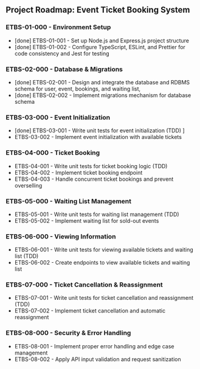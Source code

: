 ## Project Roadmap: Event Ticket Booking System

### ETBS-01-000 - Environment Setup  
- [done] ETBS-01-001 - Set up Node.js and Express.js project structure  
- [done] ETBS-01-002 - Configure TypeScript, ESLint, and Prettier for code consistency and Jest for testing

### ETBS-02-000 - Database & Migrations  
- [done] ETBS-02-001 - Design and integrate the database and RDBMS schema for user, event, bookings, and waiting list,
- [done] ETBS-02-002 - Implement migrations mechanism for database schema  

### ETBS-03-000 - Event Initialization  
- [done] ETBS-03-001 - Write unit tests for event initialization (TDD)  ]
- ETBS-03-002 - Implement event initialization with available tickets  

### ETBS-04-000 - Ticket Booking  
- ETBS-04-001 - Write unit tests for ticket booking logic (TDD)  
- ETBS-04-002 - Implement ticket booking endpoint  
- ETBS-04-003 - Handle concurrent ticket bookings and prevent overselling  

### ETBS-05-000 - Waiting List Management  
- ETBS-05-001 - Write unit tests for waiting list management (TDD)  
- ETBS-05-002 - Implement waiting list for sold-out events  

### ETBS-06-000 - Viewing Information  
- ETBS-06-001 - Write unit tests for viewing available tickets and waiting list (TDD)  
- ETBS-06-002 - Create endpoints to view available tickets and waiting list  

### ETBS-07-000 - Ticket Cancellation & Reassignment  
- ETBS-07-001 - Write unit tests for ticket cancellation and reassignment (TDD)  
- ETBS-07-002 - Implement ticket cancellation and automatic reassignment  

### ETBS-08-000 - Security & Error Handling  
- ETBS-08-001 - Implement proper error handling and edge case management  
- ETBS-08-002 - Apply API input validation and request sanitization  